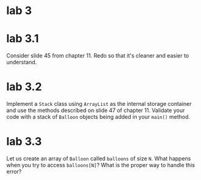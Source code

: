 # lab 3

# lab 3.1

Consider slide 45 from chapter 11.  Redo so that it's cleaner and easier to understand.

# lab 3.2

Implement a `Stack` class using `ArrayList` as the internal storage container and use the methods described on slide 47 of chapter 11.  Validate your code with a stack of `Balloon` objects being added in your `main()` method.

# lab 3.3

Let us create an array of `Balloon` called `balloons` of size `N`.  What happens when you try to access `balloons[N]`?  What is the proper way to handle this error?

